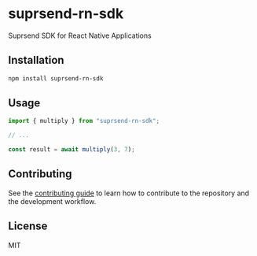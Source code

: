 # suprsend-rn-sdk

Suprsend SDK for React Native Applications

## Installation

```sh
npm install suprsend-rn-sdk
```

## Usage

```js
import { multiply } from "suprsend-rn-sdk";

// ...

const result = await multiply(3, 7);
```

## Contributing

See the [contributing guide](CONTRIBUTING.md) to learn how to contribute to the repository and the development workflow.

## License

MIT
